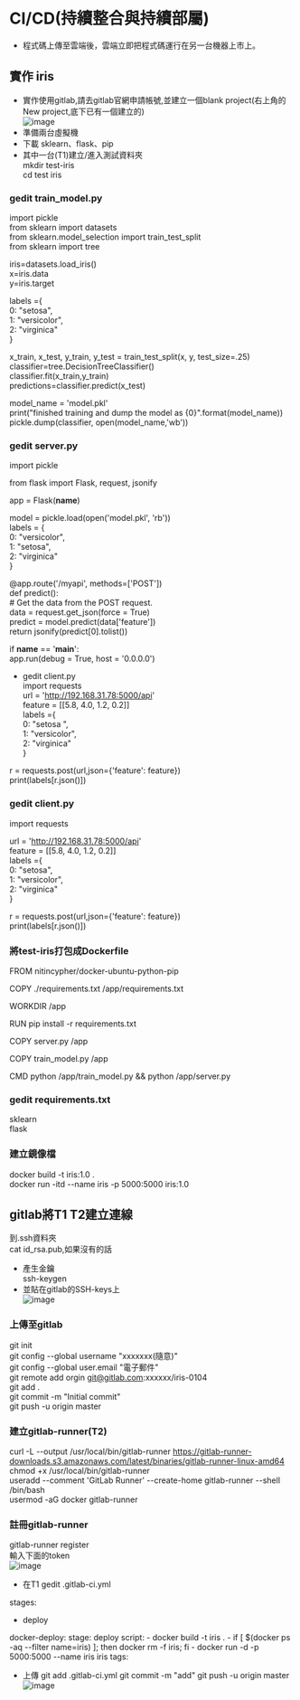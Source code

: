 # CI/CD(持續整合與持續部屬)   
* 程式碼上傳至雲端後，雲端立即把程式碼運行在另一台機器上市上。   

## 實作 iris  
* 實作使用gitlab,請去gitlab官網申請帳號,並建立一個blank project(右上角的New project,底下已有一個建立的)  
![image](https://github.com/sleepy9487/Linux-docker-note/blob/master/images/11-23-2.JPG)   
* 準備兩台虛擬機   
* 下載 sklearn、flask、pip  
* 其中一台(T1)建立/進入測試資料夾    
mkdir test-iris    
cd test iris    
### gedit train_model.py    

import pickle    
from sklearn import datasets    
from sklearn.model_selection import train_test_split   
from sklearn import tree  

iris=datasets.load_iris()  
x=iris.data  
y=iris.target  

labels ={  
  0: "setosa",  
  1: "versicolor",  
  2: "virginica"  
}  

x_train, x_test, y_train, y_test = train_test_split(x, y, test_size=.25)  
classifier=tree.DecisionTreeClassifier()   
classifier.fit(x_train,y_train)    
predictions=classifier.predict(x_test)  

model_name = 'model.pkl'  
print("finished training and dump the model as {0}".format(model_name))  
pickle.dump(classifier, open(model_name,'wb'))  

### gedit server.py  

import pickle  

from flask import Flask, request, jsonify  

app = Flask(__name__)  

model = pickle.load(open('model.pkl', 'rb'))  
labels = {  
  0: "versicolor",     
  1: "setosa",  
  2: "virginica"  
}  

@app.route('/myapi', methods=['POST'])  
def predict():  
    # Get the data from the POST request.  
    data = request.get_json(force = True)  
    predict = model.predict(data['feature'])  
    return jsonify(predict[0].tolist())  

if __name__ == '__main__':  
    app.run(debug = True, host = '0.0.0.0')  
* gedit client.py  
import requests  
url = 'http://192.168.31.78:5000/api'  
feature = [[5.8, 4.0, 1.2, 0.2]]       
labels ={  
  0: "setosa ",  
  1: "versicolor",  
  2: "virginica"  
}   

r = requests.post(url,json={'feature': feature})  
print(labels[r.json()])  

### gedit client.py  
import requests  

url = 'http://192.168.31.78:5000/api'  
feature = [[5.8, 4.0, 1.2, 0.2]]        
labels ={  
  0: "setosa",  
  1: "versicolor",  
  2: "virginica"  
}  

r = requests.post(url,json={'feature': feature})  
print(labels[r.json()])  

### 將test-iris打包成Dockerfile  

FROM nitincypher/docker-ubuntu-python-pip  

COPY ./requirements.txt /app/requirements.txt  

WORKDIR /app  

RUN pip install -r requirements.txt  

COPY server.py /app  

COPY train_model.py /app  

CMD python /app/train_model.py && python /app/server.py  

### gedit requirements.txt  

sklearn  
flask  
  
### 建立鏡像檔  

docker build -t iris:1.0 .  
docker run -itd --name iris -p 5000:5000 iris:1.0  

## gitlab將T1 T2建立連線  
到.ssh資料夾  
cat id_rsa.pub,如果沒有的話  
* 產生金鑰  
ssh-keygen  
* 並貼在gitlab的SSH-keys上   
![image](https://github.com/sleepy9487/Linux-docker-note/blob/master/images/11-23.JPG)    

### 上傳至gitlab  
git init  
git config --global username "xxxxxxx(隨意)"  
git config --global user.email "電子郵件"  
git remote add orgin git@gitlab.com:xxxxxx/iris-0104  
git add .  
git commit -m "Initial commit"  
git push -u origin master  

### 建立gitlab-runner(T2)  
curl -L --output /usr/local/bin/gitlab-runner https://gitlab-runner-downloads.s3.amazonaws.com/latest/binaries/gitlab-runner-linux-amd64  
chmod +x /usr/local/bin/gitlab-runner  
useradd --comment 'GitLab Runner' --create-home gitlab-runner --shell /bin/bash  
usermod -aG docker gitlab-runner  

### 註冊gitlab-runner  
gitlab-runner register  
輸入下面的token  
![image](https://github.com/sleepy9487/Linux-docker-note/blob/master/images/11-23-4.JPG)  

* 在T1 gedit .gitlab-ci.yml 

stages:
  - deploy

docker-deploy:
  stage: deploy
  script:
    - docker build -t iris .
    - if [ $(docker ps -aq --filter name=iris) ]; then docker rm -f iris; fi
    - docker run -d -p 5000:5000 --name iris iris
  tags:
* 上傳
git add .gitlab-ci.yml
git commit -m "add"
git push -u origin master
![image](https://github.com/sleepy9487/Linux-docker-note/blob/master/images/11-23-3.JPG)  

